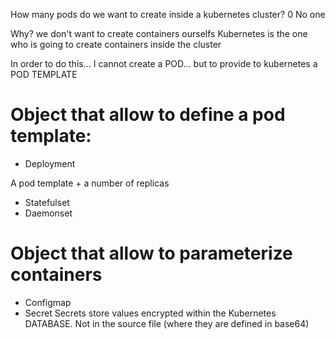 How many pods do we want to create inside a kubernetes cluster? 0 No one

Why? we don't want to create containers ourselfs
Kubernetes is the one who is going to create containers inside the cluster

In order to do this... I cannot create a POD... but to provide to kubernetes a POD TEMPLATE

# Object that allow to define a pod template:

- Deployment

A pod template + a number of replicas 

- Statefulset
- Daemonset

# Object that allow to parameterize containers

- Configmap
- Secret            Secrets store values encrypted within the Kubernetes DATABASE.
                    Not in the source file (where they are defined in base64)